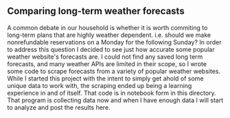 
## Comparing long-term weather forecasts

A common debate in our household is whether it is worth commiting to long-term plans that are highly weather dependent. i.e. should we make nonrefundable reservations on a Monday for the following Sunday? In order to address this question I decided to see just how accurate some popular weather website's forecasts are. I could not find any saved long term forecasts, and many weather APIs are limited in their scope, so I wrote some code to scrape forecasts from a variety of popular weather websites. While I started this project with the intent to simply get ahold of some unique data to work with, the scraping ended up being a learning experience in and of itself. That code is in notebook form in this directory. That program is collecting data now and when I have enough data I will start to analyze and post the results here. 
